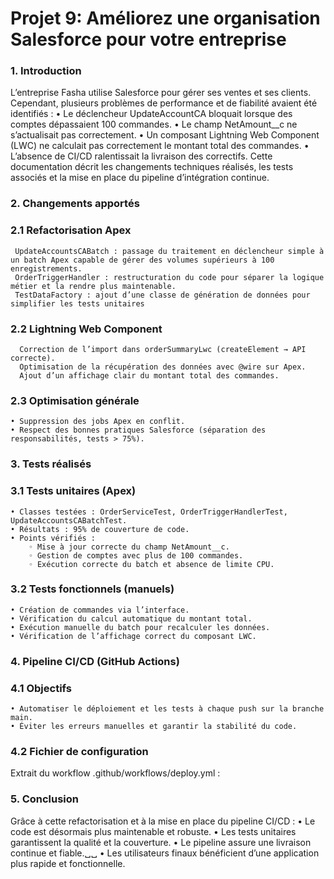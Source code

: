 # Projet 9: Améliorez une organisation Salesforce pour votre entreprise

### 1. Introduction
 L’entreprise Fasha utilise Salesforce pour gérer ses ventes et ses clients.
 Cependant, plusieurs problèmes de performance et de fiabilité avaient été identifiés :
    • Le déclencheur UpdateAccountCA bloquait lorsque des comptes dépassaient 100 commandes.
    • Le champ NetAmount__c ne s’actualisait pas correctement.
    • Un composant Lightning Web Component (LWC) ne calculait pas correctement le montant total des commandes.
    • L’absence de CI/CD ralentissait la livraison des correctifs.
Cette documentation décrit les changements techniques réalisés, les tests associés et la mise en place du pipeline d’intégration continue.

### 2. Changements apportés
### 2.1 Refactorisation Apex
     UpdateAccountsCABatch : passage du traitement en déclencheur simple à un batch Apex capable de gérer des volumes supérieurs à 100 enregistrements.
     OrderTriggerHandler : restructuration du code pour séparer la logique métier et la rendre plus maintenable.
     TestDataFactory : ajout d’une classe de génération de données pour simplifier les tests unitaires
### 2.2 Lightning Web Component
      Correction de l’import dans orderSummaryLwc (createElement → API correcte).
      Optimisation de la récupération des données avec @wire sur Apex.
      Ajout d’un affichage clair du montant total des commandes.

### 2.3 Optimisation générale
    • Suppression des jobs Apex en conflit.
    • Respect des bonnes pratiques Salesforce (séparation des responsabilités, tests > 75%).
### 3. Tests réalisés
### 3.1 Tests unitaires (Apex)
    • Classes testées : OrderServiceTest, OrderTriggerHandlerTest, UpdateAccountsCABatchTest.
    • Résultats : 95% de couverture de code.
    • Points vérifiés :
        ◦ Mise à jour correcte du champ NetAmount__c.
        ◦ Gestion de comptes avec plus de 100 commandes.
        ◦ Exécution correcte du batch et absence de limite CPU.
### 3.2 Tests fonctionnels (manuels)
    • Création de commandes via l’interface.
    • Vérification du calcul automatique du montant total.
    • Exécution manuelle du batch pour recalculer les données.
    • Vérification de l’affichage correct du composant LWC.
### 4. Pipeline CI/CD (GitHub Actions)
### 4.1 Objectifs
    • Automatiser le déploiement et les tests à chaque push sur la branche main.
    • Éviter les erreurs manuelles et garantir la stabilité du code.
### 4.2 Fichier de configuration
Extrait du workflow .github/workflows/deploy.yml :
### 5. Conclusion
Grâce à cette refactorisation et à la mise en place du pipeline CI/CD :
    • Le code est désormais plus maintenable et robuste.
    • Les tests unitaires garantissent la qualité et la couverture.
    • Le pipeline assure une livraison continue et fiable.␣␣
    • Les utilisateurs finaux bénéficient d’une application plus rapide et fonctionnelle.
